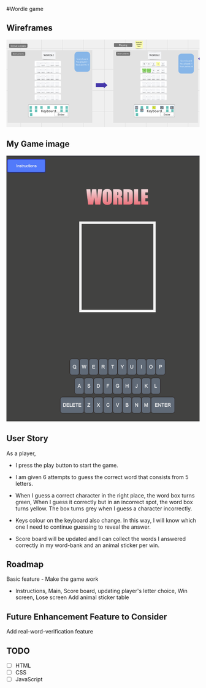 
#Wordle game
## Wireframes
![my wireframe](Wireframe-Wordle.png)

## My Game image
![my game image](my-game-image.png)

## User Story
As a player, 
* I press the play button to start the game. 
* I am given 6 attempts to guess the correct word that consists from 5 letters.
* When I guess a correct character in the right place, the word box turns green, 
When I guess it correctly but in an incorrect spot, the word box turns yellow. 
The box turns grey when I guess a character incorrectly. 
* Keys colour on the keyboard also change.
In this way,  I will know which one I need to continue guessing to reveal the answer.

* Score board will be updated and I can collect the words I answered correctly in my word-bank and an animal sticker per win.

## Roadmap
Basic feature - Make the game work
 - Instructions, Main, Score board, updating player's letter choice, Win screen, Lose screen
Add animal sticker table

## Future Enhancement Feature to Consider
Add real-word-verification feature

## TODO
-[ ] HTML
-[ ] CSS
-[ ] JavaScript